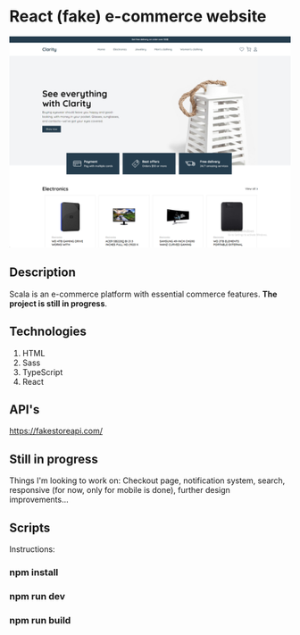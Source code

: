 
# React (fake) e-commerce website 
![Thumbnail](https://github.com/rakic997/scala/blob/main/preview.png)

## Description
Scala is an e-commerce platform with essential commerce features. **The project is still in progress**.

## Technologies
1. HTML
2. Sass
3. TypeScript
4. React

## API's
https://fakestoreapi.com/

## Still in progress
Things I'm looking to work on: Checkout page, notification system, search, responsive (for now, only for mobile is done), further design improvements...

## Scripts
Instructions:

### npm install

### npm run dev

### npm run build



